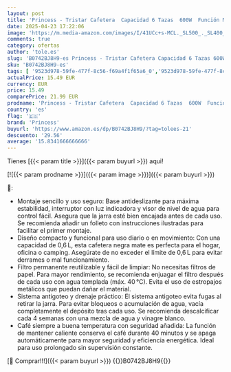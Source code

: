 ```yaml
---
layout: post
title: 'Princess - Tristar Cafetera  Capacidad 6 Tazas  600W  Función Mantener Caliente  Apagado Automático  Filtro Permanente  Sistema Antigoteo  Compacta y Portátil  Fácil de Limpiar  CM-1246'
date: 2025-04-23 17:22:06
image: 'https://m.media-amazon.com/images/I/41UCc+s-MCL._SL500_._SL400_.jpg'
comments: true
category: ofertas
author: 'tole.es'
slug: 'B0742BJ8H9-es Princess - Tristar Cafetera Capacidad 6 Tazas 600W Función...'
sku: 'B0742BJ8H9-es'
tags: [ '9523d978-59fe-477f-8c56-f69a4f1f65a6_0','9523d978-59fe-477f-8c56-f69a4f1f65a6_3101','9523d978-59fe-477f-8c56-f69a4f1f65a6_3301','9523d978-59fe-477f-8c56-f69a4f1f65a6_5601','9523d978-59fe-477f-8c56-f69a4f1f65a6_6801','9523d978-59fe-477f-8c56-f69a4f1f65a6_701','9523d978-59fe-477f-8c56-f69a4f1f65a6_9101','Arborist Merchandising Root','CML-Kitchen','Cafeteras de goteo','Hogar y cocina','Kitchen All','Los favoritos de nuestros clientes Social: Hogar y cocina','Los favoritos de nuestros clientes Social: Hogar y cocina líneas duras','Los favoritos de nuestros clientes: Hogar y cocina','Major Appliances','Máquinas cafeteras','New Arrivals Social: Home and Kitchen','Self Service','Special Features Stores','Utensilios para café y té','cafetera','princess','top brands_home_and_kitchen','🇪🇸', ]
actualPrice: 15.49 EUR
currency: EUR
price: 15.49
comparePrice: 21.99 EUR
prodname: 'Princess - Tristar Cafetera  Capacidad 6 Tazas  600W  Función Mantener Caliente  Apagado Automático  Filtro Permanente  Sistema Antigoteo  Compacta y Portátil  Fácil de Limpiar  CM-1246'
country: 'es'
flag: '🇪🇸'
brand: 'Princess'
buyurl: 'https://www.amazon.es/dp/B0742BJ8H9/?tag=tolees-21'
descuento: '29.56'
average: '15.8341666666666'
---
```


Tienes [{{< param title >}}]({{< param buyurl >}}) aqui!

[![{{< param prodname >}}]({{< param image >}})]({{< param buyurl >}})

🔎:

- Montaje sencillo y uso seguro: Base antideslizante para máxima estabilidad, interruptor con luz indicadora y visor de nivel de agua para control fácil. Asegura que la jarra esté bien encajada antes de cada uso. Se recomienda añadir un folleto con instrucciones ilustradas para facilitar el primer montaje.
- Diseño compacto y funcional para uso diario o en movimiento: Con una capacidad de 0,6 L, esta cafetera negra mate es perfecta para el hogar, oficina o camping. Asegúrate de no exceder el límite de 0,6 L para evitar derrames o mal funcionamiento.
- Filtro permanente reutilizable y fácil de limpiar: No necesitas filtros de papel. Para mayor rendimiento, se recomienda enjuagar el filtro después de cada uso con agua templada (máx. 40 °C). Evita el uso de estropajos metálicos que puedan dañar el material.
- Sistema antigoteo y drenaje práctico: El sistema antigoteo evita fugas al retirar la jarra. Para evitar bloqueos o acumulación de agua, vacía completamente el depósito tras cada uso. Se recomienda descalcificar cada 4 semanas con una mezcla de agua y vinagre blanco.
- Café siempre a buena temperatura con seguridad añadida: La función de mantener caliente conserva el café durante 40 minutos y se apaga automáticamente para mayor seguridad y eficiencia energética. Ideal para uso prolongado sin supervisión constante.

[🛒 Comprar!!!]({{< param buyurl >}})
{{<world>}}B0742BJ8H9{{</world>}}
